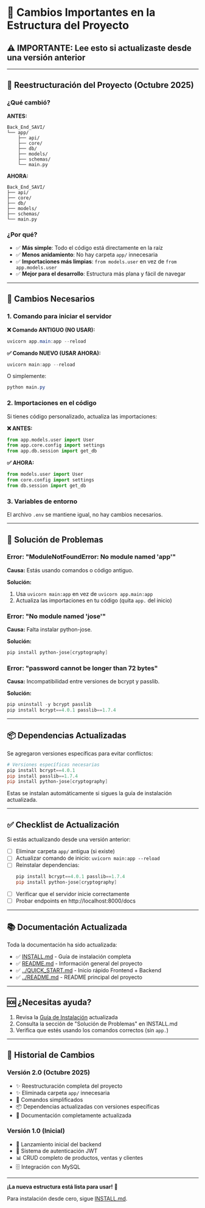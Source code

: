 # 📝 Cambios Importantes en la Estructura del Proyecto

## ⚠️ IMPORTANTE: Lee esto si actualizaste desde una versión anterior

---

## 🔄 Reestructuración del Proyecto (Octubre 2025)

### ¿Qué cambió?

**ANTES:**
```
Back_End_SAVI/
└── app/
    ├── api/
    ├── core/
    ├── db/
    ├── models/
    ├── schemas/
    └── main.py
```

**AHORA:**
```
Back_End_SAVI/
├── api/
├── core/
├── db/
├── models/
├── schemas/
└── main.py
```

### ¿Por qué?

- ✅ **Más simple**: Todo el código está directamente en la raíz
- ✅ **Menos anidamiento**: No hay carpeta `app/` innecesaria
- ✅ **Importaciones más limpias**: `from models.user` en vez de `from app.models.user`
- ✅ **Mejor para el desarrollo**: Estructura más plana y fácil de navegar

---

## 🔧 Cambios Necesarios

### 1. Comando para iniciar el servidor

**❌ Comando ANTIGUO (NO USAR):**
```powershell
uvicorn app.main:app --reload
```

**✅ Comando NUEVO (USAR AHORA):**
```powershell
uvicorn main:app --reload
```

O simplemente:
```powershell
python main.py
```

### 2. Importaciones en el código

Si tienes código personalizado, actualiza las importaciones:

**❌ ANTES:**
```python
from app.models.user import User
from app.core.config import settings
from app.db.session import get_db
```

**✅ AHORA:**
```python
from models.user import User
from core.config import settings
from db.session import get_db
```

### 3. Variables de entorno

El archivo `.env` se mantiene igual, no hay cambios necesarios.

---

## 🐛 Solución de Problemas

### Error: "ModuleNotFoundError: No module named 'app'"

**Causa:** Estás usando comandos o código antiguo.

**Solución:**
1. Usa `uvicorn main:app` en vez de `uvicorn app.main:app`
2. Actualiza las importaciones en tu código (quita `app.` del inicio)

### Error: "No module named 'jose'"

**Causa:** Falta instalar python-jose.

**Solución:**
```powershell
pip install python-jose[cryptography]
```

### Error: "password cannot be longer than 72 bytes"

**Causa:** Incompatibilidad entre versiones de bcrypt y passlib.

**Solución:**
```powershell
pip uninstall -y bcrypt passlib
pip install bcrypt==4.0.1 passlib==1.7.4
```

---

## 📦 Dependencias Actualizadas

Se agregaron versiones específicas para evitar conflictos:

```powershell
# Versiones específicas necesarias
pip install bcrypt==4.0.1
pip install passlib==1.7.4
pip install python-jose[cryptography]
```

Estas se instalan automáticamente si sigues la guía de instalación actualizada.

---

## ✅ Checklist de Actualización

Si estás actualizando desde una versión anterior:

- [ ] Eliminar carpeta `app/` antigua (si existe)
- [ ] Actualizar comando de inicio: `uvicorn main:app --reload`
- [ ] Reinstalar dependencias:
  ```powershell
  pip install bcrypt==4.0.1 passlib==1.7.4
  pip install python-jose[cryptography]
  ```
- [ ] Verificar que el servidor inicie correctamente
- [ ] Probar endpoints en http://localhost:8000/docs

---

## 📚 Documentación Actualizada

Toda la documentación ha sido actualizada:

- ✅ [INSTALL.md](./INSTALL.md) - Guía de instalación completa
- ✅ [README.md](./README.md) - Información general del proyecto
- ✅ [../QUICK_START.md](../QUICK_START.md) - Inicio rápido Frontend + Backend
- ✅ [../README.md](../README.md) - README principal del proyecto

---

## 🆘 ¿Necesitas ayuda?

1. Revisa la [Guía de Instalación](./INSTALL.md) actualizada
2. Consulta la sección de "Solución de Problemas" en INSTALL.md
3. Verifica que estés usando los comandos correctos (sin `app.`)

---

## 📅 Historial de Cambios

### Versión 2.0 (Octubre 2025)
- ✨ Reestructuración completa del proyecto
- ✨ Eliminada carpeta `app/` innecesaria
- 🔧 Comandos simplificados
- 📦 Dependencias actualizadas con versiones específicas
- 📝 Documentación completamente actualizada

### Versión 1.0 (Inicial)
- 🎉 Lanzamiento inicial del backend
- 🔐 Sistema de autenticación JWT
- 📊 CRUD completo de productos, ventas y clientes
- 🗄️ Integración con MySQL

---

**¡La nueva estructura está lista para usar!** 🚀

Para instalación desde cero, sigue [INSTALL.md](./INSTALL.md).
